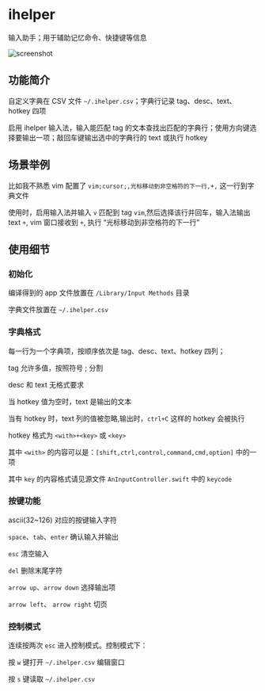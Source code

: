 # ihelper

输入助手；用于辅助记忆命令、快捷键等信息

![screenshot](./blob/main/README/1.png)

## 功能简介

自定义字典在 CSV 文件 `~/.ihelper.csv`；字典行记录 tag、desc、text、hotkey 四项

启用 ihelper 输入法，输入能匹配 tag 的文本查找出匹配的字典行；使用方向键选择要输出一项；敲回车键输出选中的字典行的 text 或执行 hotkey

## 场景举例

比如我不熟悉 vim 配置了 `vim;cursor;,光标移动到非空格符的下一行,+,` 这一行到字典文件

使用时，启用输入法并输入 `v` 匹配到 tag `vim`,然后选择该行并回车，输入法输出 text `+`, vim 窗口接收到 `+`, 执行 “光标移动到非空格符的下一行”

## 使用细节

### 初始化

编译得到的 app 文件放置在 `/Library/Input Methods` 目录

字典文件放置在 `~/.ihelper.csv`

### 字典格式

每一行为一个字典项，按顺序依次是 tag、desc、text、hotkey 四列；

tag 允许多值，按照符号 ; 分割

desc 和 text 无格式要求

当 hotkey 值为空时，text 是输出的文本 

当有 hotkey 时，text 列的值被忽略,输出时，`ctrl+C` 这样的 hotkey 会被执行

hotkey 格式为 `<with>+<key>` 或 `<key>`

其中 `<with>` 的内容可以是：`[shift,ctrl,control,command,cmd,option]` 中的一项

其中 `key` 的内容格式请见源文件 `AnInputController.swift` 中的 `keycode`

### 按键功能

ascii(32~126) 对应的按键输入字符

`space`、`tab`、`enter` 确认输入并输出

`esc` 清空输入

`del` 删除末尾字符

`arrow up`、`arrow down` 选择输出项

`arrow left`、 `arrow right` 切页

### 控制模式

连续按两次 `esc` 进入控制模式。控制模式下：

按 `w` 键打开 `~/.ihelper.csv` 编辑窗口

按 `s` 键读取 `~/.ihelper.csv`




